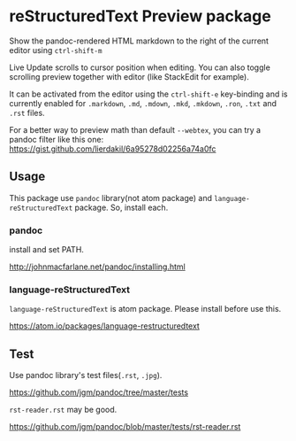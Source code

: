 # reStructuredText Preview package

Show the pandoc-rendered HTML markdown to the right of the current editor using
`ctrl-shift-m`

Live Update scrolls to cursor position when editing. You can also toggle scrolling preview together with editor (like StackEdit for example).

It can be activated from the editor using the `ctrl-shift-e` key-binding and is
currently enabled for `.markdown`, `.md`, `.mdown`, `.mkd`, `.mkdown`, `.ron`, `.txt` and `.rst` files.

For a better way to preview math than default `--webtex`, you can try a pandoc filter like this one: <https://gist.github.com/lierdakil/6a95278d02256a74a0fc>

## Usage

This package use `pandoc` library(not atom package) and `language-reStructuredText` package. So, install each.

### pandoc

install and set PATH.

http://johnmacfarlane.net/pandoc/installing.html

### language-reStructuredText

`language-reStructuredText` is atom package. Please install before use this.

https://atom.io/packages/language-restructuredtext

## Test

Use pandoc library's test files(`.rst`, `.jpg`).

https://github.com/jgm/pandoc/tree/master/tests

`rst-reader.rst` may be good.

https://github.com/jgm/pandoc/blob/master/tests/rst-reader.rst
